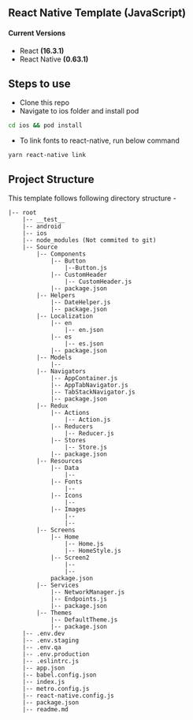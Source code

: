 ## React Native Template (JavaScript)

#### Current Versions
- React **(16.3.1)**
- React Native **(0.63.1)**

## Steps to use 
- Clone this repo
- Navigate to ios folder and install pod  
```bash
cd ios && pod install 
```
- To link fonts to react-native, run below command
```
yarn react-native link
```

## Project Structure
This template follows following directory structure - 

```
|-- root
    |-- __test__
    |-- android
    |-- ios
    |-- node_modules (Not commited to git)
    |-- Source
        |-- Components
        	|-- Button
            	|--Button.js
            |-- CustomHeader
            	|-- CustomHeader.js
            |-- package.json
        |-- Helpers
        	|-- DateHelper.js
        	|-- package.json
        |-- Localization
        	|-- en
            	|-- en.json
			|-- es
            	|-- es.json
            |-- package.json
        |-- Models
        	|--
        |-- Navigators
        	|-- AppContainer.js
            |-- AppTabNavigator.js
            |-- TabStackNavigator.js
            |-- package.json
        |-- Redux
        	|-- Actions
            	|-- Action.js
            |-- Reducers
            	|-- Reducer.js
            |-- Stores
            	|-- Store.js
            |-- package.json
        |-- Resources
        	|-- Data
            	|--
            |-- Fonts
            	|--
            |-- Icons
            	|--
            |-- Images
            	|--
                |--
        |-- Screens
        	|-- Home
            	|-- Home.js
                |-- HomeStyle.js
            |-- Screen2
            	|-- 
                |--
			package.json
        |-- Services
        	|-- NetworkManager.js
            |-- Endpoints.js
            |-- package.json
        |-- Themes
        	|-- DefaultTheme.js
        	|-- package.json
    |-- .env.dev
    |-- .env.staging
    |-- .env.qa
    |-- .env.production
    |-- .eslintrc.js
    |-- app.json
    |-- babel.config.json
    |-- index.js
    |-- metro.config.js
    |-- react-native.config.js
    |-- package.json
    |-- readme.md
```
